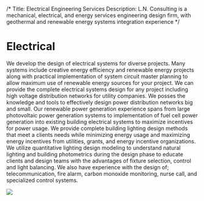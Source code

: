 /*
Title: Electrical Engineering Services
Description: L.N. Consulting is a mechanical, electrical, and energy services engineering design firm, with geothermal and renewable energy systems integration experience
*/

# Electrical

<div>
	<div class="row">
		<div class="col-md-6" >
			<div class="well" >
				<p>
					We develop the design of electrical systems for diverse projects. Many systems include creative energy efficiency and renewable energy projects along with practical implementation of system circuit master planning to allow maximum use of renewable energy sources for your project. We can provide the complete electrical systems design for any project including high voltage distribution networks for utility companies. We posses the knowledge and tools to effectively design power distribution networks big and small. Our renewable power generation experience spans from large photovoltaic power generation systems to implementation of fuel cell power generation into existing building electrical systems to maximize incentives for power usage. We provide complete building lighting design methods that meet a clients needs while minimizing energy usage and maximizing energy incentives from utilities, grants, and energy incentive organizations. We utilize quantitative lighting design modeling to understand natural lighting and building photometrics during the design phase to educate clients and design teams with the advantages of fixture selection, control and light balancing. We also have experience with the design of; telecommunication, fire alarm, carbon monoxide monitoring, nurse call, and specialized control systems.
				</p>
			</div>
		</div>
		<div class="col-md-6" >
			<img class="img-responsive img-rounded" src="http://placehold.it/640x400" >
		</div>
	</div>
</div>